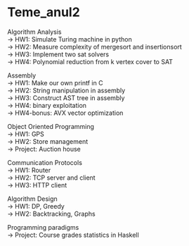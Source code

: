 # Teme_anul2

Algorithm Analysis  
  -> HW1: Simulate Turing machine in python  
  -> HW2: Measure complexity of mergesort and insertionsort  
  -> HW3: Implement two sat solvers  
  -> HW4: Polynomial reduction from k vertex cover to SAT  

Assembly  
  -> HW1: Make our own printf in C  
  -> HW2: String manipulation in assembly  
  -> HW3: Construct AST tree in assembly  
  -> HW4: binary exploitation  
  -> HW4-bonus: AVX vector optimization
  
Object Oriented Programming  
  -> HW1: GPS  
  -> HW2: Store management  
  -> Project: Auction house

Communication Protocols  
  -> HW1: Router  
  -> HW2: TCP server and client  
  -> HW3: HTTP client  

Algorithm Design  
  -> HW1: DP, Greedy  
  -> HW2: Backtracking, Graphs
  
Programming paradigms  
  -> Project: Course grades statistics in Haskell
